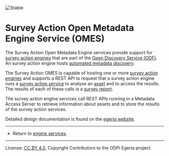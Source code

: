 <!-- SPDX-License-Identifier: CC-BY-4.0 -->
<!-- Copyright Contributors to the ODPi Egeria project. -->

![Stable](../../../images/egeria-content-status-released.png#pagewidth)

# Survey Action Open Metadata Engine Service (OMES)

The Survey Action Open Metadata Engine services provide support for
[survey action engines](https://egeria-project.org/concepts/survey-action-engine/)
that are part of the [Open Discovery Service (ODF)](https://egeria-project.org/frameworks/odf/overview/).
An survey action engine hosts [automated metadata discovery](https://egeria-project.org/features/discovery-and-stewardship/overview/).

The Survey Action OMES is capable of hosting one or more
[survey action engines](https://egeria-project.org/concepts/survey-action-engine/)
and supports a REST API to request that a survey action engine runs a
[survey action service](https://egeria-project.org/concepts/survey-action-service/)
to analyse an [asset](https://egeria-project.org/concepts/asset/) and to access the results.
The results of each of these
calls is a [survey report](https://egeria-project.org/survey-report/).

The survey action engine services call REST APIs
running in a Metadata Access Server to retrieve information about assets and to
store the results of the survey action services.

Detailed design documentation is found on the [egeria website](https://egeria-project.org/services/omes/survey-action/overview).

----
* Return to [engine services](..).

----
License: [CC BY 4.0](https://creativecommons.org/licenses/by/4.0/),
Copyright Contributors to the ODPi Egeria project.